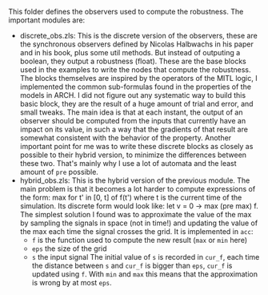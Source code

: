 This folder defines the observers used to compute the robustness. The important modules are:

- discrete_obs.zls:
  This is the discrete version of the observers, these are the synchronous observers defined by Nicolas Halbwachs in his paper and in his book, plus some util methods. But instead of outputing a boolean, they output a robustness (float).
  These are the base blocks used in the examples to write the nodes that compute the robustness.
  The blocks themselves are inspired by the operators of the MITL logic, I implemented the common sub-formulas found in the properties of the models in ARCH. I did not figure out any systematic way to build this basic block, they are the result of a huge amount of trial and error, and small tweaks.
  The main idea is that at each instant, the output of an observer should be computed from the inputs that currently have an impact on its value, in such a way that the gradients of that result are somewhat consistent with the behavior of the property.
  Another important point for me was to write these discrete blocks as closely as possible to their hybrid version, to minimize the differences between these two. That's mainly why I use a lot of automata and the least amount of `pre` possible.
- hybrid_obs.zls:
  This is the hybrid version of the previous module.
  The main problem is that it becomes a lot harder to compute expressions of the form: max for t' in [0, t] of f(t') where t is the current time of the simulation. Its discrete form would look like: let v = 0 -> max (pre max) f.
  The simplest solution I found was to approximate the value of the max by sampling the signals in space (not in time!) and updating the value of the max each time the signal crosses the grid. It is implemented in `acc`:
  - `f` is the function used to compute the new result (`max` or `min` here)
  - `eps` the size of the grid
  - `s` the input signal
    The initial value of `s` is recorded in `cur_f`, each time the distance between `s` and `cur_f` is bigger than `eps`, `cur_f` is updated using `f`. With `min` and `max` this means that the approximation is wrong by at most `eps`.
